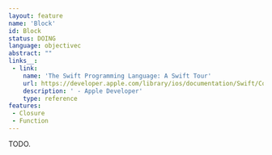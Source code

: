 ```yaml
---
layout: feature
name: 'Block'
id: Block
status: DOING
language: objectivec
abstract: ""
links__:
 - link:
    name: 'The Swift Programming Language: A Swift Tour'
    url: https://developer.apple.com/library/ios/documentation/Swift/Conceptual/Swift_Programming_Language/GuidedTour.html
    description: ' - Apple Developer'
    type: reference
features:
 - Closure
 - Function
---
```


TODO.
